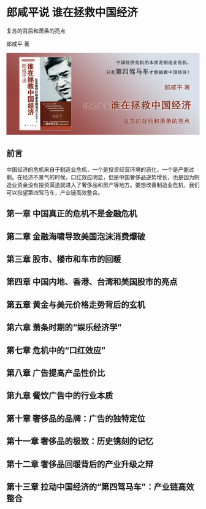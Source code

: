 # 郎咸平说 谁在拯救中国经济

复苏的背后和萧条的亮点

郎咸平 著

![封面](contents/wx-cover.png)

## 前言

中国经济的危机来自于制造业危机，一个是投资经营环境的恶化，一个是产能过剩。在经济不景气的时候，口红效应明显，但是中国奢侈品逆势增长，也是因为制造业资金没有投资渠道就进入了奢侈品和房产等地方。要想改善制造业危机，我们可以指望第四驾马车，产业链高效整合。

## 第一章 中国真正的危机不是金融危机

## 第二章 金融海啸导致美国泡沫消费爆破

## 第三章 股市、楼市和车市的回暖

## 第四章 中国内地、香港、台湾和美国股市的亮点

## 第五章 黄金与美元价格走势背后的玄机

## 第六章 萧条时期的“娱乐经济学”

## 第七章 危机中的“口红效应”

## 第八章 广告提高产品性价比

## 第九章 餐饮广告中的行业本质

## 第十章 奢侈品的品牌：广告的独特定位

## 第十一章 奢侈品的极致：历史镌刻的记忆

## 第十二章 奢侈品回暖背后的产业升级之辩

## 第十三章 拉动中国经济的“第四驾马车”：产业链高效整合
